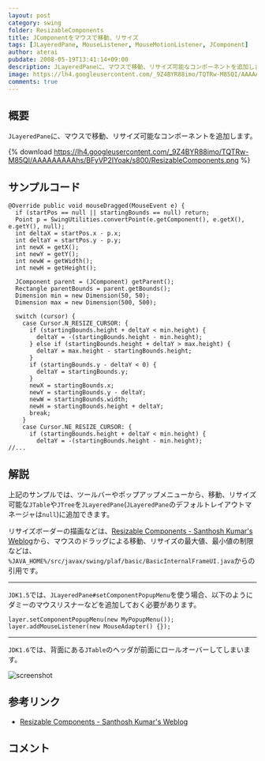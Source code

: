 ```yaml
---
layout: post
category: swing
folder: ResizableComponents
title: JComponentをマウスで移動、リサイズ
tags: [JLayeredPane, MouseListener, MouseMotionListener, JComponent]
author: aterai
pubdate: 2008-05-19T13:41:14+09:00
description: JLayeredPaneに、マウスで移動、リサイズ可能なコンポーネントを追加します。
image: https://lh4.googleusercontent.com/_9Z4BYR88imo/TQTRw-M85QI/AAAAAAAAAhs/BFyVP2IYoak/s800/ResizableComponents.png
comments: true
---
```

## 概要
`JLayeredPane`に、マウスで移動、リサイズ可能なコンポーネントを追加します。

{% download https://lh4.googleusercontent.com/_9Z4BYR88imo/TQTRw-M85QI/AAAAAAAAAhs/BFyVP2IYoak/s800/ResizableComponents.png %}

## サンプルコード
<pre class="prettyprint"><code>@Override public void mouseDragged(MouseEvent e) {
  if (startPos == null || startingBounds == null) return;
  Point p = SwingUtilities.convertPoint(e.getComponent(), e.getX(), e.getY(), null);
  int deltaX = startPos.x - p.x;
  int deltaY = startPos.y - p.y;
  int newX = getX();
  int newY = getY();
  int newW = getWidth();
  int newH = getHeight();

  JComponent parent = (JComponent) getParent();
  Rectangle parentBounds = parent.getBounds();
  Dimension min = new Dimension(50, 50);
  Dimension max = new Dimension(500, 500);

  switch (cursor) {
    case Cursor.N_RESIZE_CURSOR: {
      if (startingBounds.height + deltaY &lt; min.height) {
        deltaY = -(startingBounds.height - min.height);
      } else if (startingBounds.height + deltaY &gt; max.height) {
        deltaY = max.height - startingBounds.height;
      }
      if (startingBounds.y - deltaY &lt; 0) {
        deltaY = startingBounds.y;
      }
      newX = startingBounds.x;
      newY = startingBounds.y - deltaY;
      newW = startingBounds.width;
      newH = startingBounds.height + deltaY;
      break;
    }
    case Cursor.NE_RESIZE_CURSOR: {
      if (startingBounds.height + deltaY &lt; min.height) {
        deltaY = -(startingBounds.height - min.height);
//...
</code></pre>

## 解説
上記のサンプルでは、ツールバーやポップアップメニューから、移動、リサイズ可能な`JTable`や`JTree`を`JLayeredPane`(`JLayeredPane`のデフォルトレイアウトマネージャは`null`)に追加できます。

リサイズボーダーの描画などは、[Resizable Components - Santhosh Kumar's Weblog](http://www.jroller.com/santhosh/entry/resizable_components)から、マウスのドラッグによる移動、リサイズの最大値、最小値の制限などは、`%JAVA_HOME%/src/javax/swing/plaf/basic/BasicInternalFrameUI.java`からの引用です。

- - - -
`JDK1.5`では、`JLayeredPane#setComponentPopupMenu`を使う場合、以下のようにダミーのマウスリスナーなどを追加しておく必要があります。

<pre class="prettyprint"><code>layer.setComponentPopupMenu(new MyPopupMenu());
layer.addMouseListener(new MouseAdapter() {});
</code></pre>

- - - -
`JDK1.6`では、背面にある`JTable`のヘッダが前面にロールオーバーしてしまいます。

![screenshot](https://lh4.googleusercontent.com/_9Z4BYR88imo/TQTRzAZnaVI/AAAAAAAAAhw/t9TWz3YYv6U/s800/ResizableComponents1.png)

## 参考リンク
- [Resizable Components - Santhosh Kumar's Weblog](http://www.jroller.com/santhosh/entry/resizable_components)

<!-- dummy comment line for breaking list -->

## コメント
